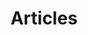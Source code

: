 ---
title: "Articles"
draft: false
# description
description: "All articles on PowerShell Magazine"
---
